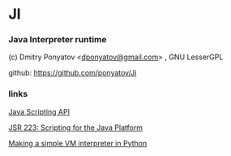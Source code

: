 # JI
### Java Interpreter runtime

(c) Dmitry Ponyatov <<dponyatov@gmail.com>> , GNU LesserGPL

github: https://github.com/ponyatov/Ji

### links

[Java Scripting API](http://docs.oracle.com/javase/6/docs/technotes/guides/scripting/programmer_guide/)

[JSR 223: Scripting for the Java Platform](https://www.jcp.org/en/jsr/detail?id=223)

[Making a simple VM interpreter in Python](https://csl.name/post/vm/)
